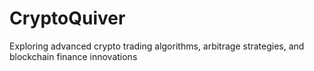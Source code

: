 # CryptoQuiver
Exploring advanced crypto trading algorithms, arbitrage strategies, and blockchain finance innovations
